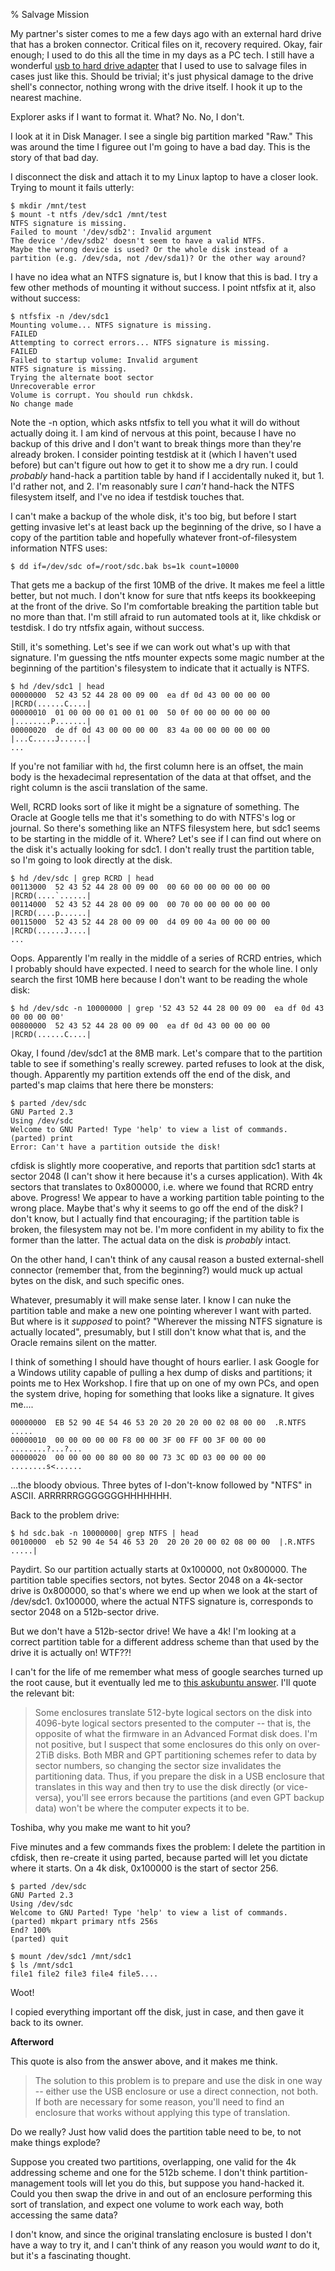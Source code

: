 % Salvage Mission

My partner's sister comes to me a few days ago with an external hard drive that has a broken connector. Critical files on it, recovery required. Okay, fair enough; I used to do this all the time in my days as a PC tech. I still have a wonderful [usb to hard drive adapter][adapter] that I used to use to salvage files in cases just like this. Should be trivial; it's just physical damage to the drive shell's connector, nothing wrong with the drive itself. I hook it up to the nearest machine. 

Explorer asks if I want to format it. What? No. No, I don't.

I look at it in Disk Manager. I see a single big partition marked "Raw." This was around the time I figuree out I'm going to have a bad day. This is the story of that bad day.

I disconnect the disk and attach it to my Linux laptop to have a closer look. Trying to mount it fails utterly: 

```
$ mkdir /mnt/test
$ mount -t ntfs /dev/sdc1 /mnt/test
NTFS signature is missing.
Failed to mount '/dev/sdb2': Invalid argument
The device '/dev/sdb2' doesn't seem to have a valid NTFS.
Maybe the wrong device is used? Or the whole disk instead of a
partition (e.g. /dev/sda, not /dev/sda1)? Or the other way around?
```

I have no idea what an NTFS signature is, but I know that this is bad. I try a few other methods of mounting it without success. I point ntfsfix at it, also without success:

```
$ ntfsfix -n /dev/sdc1
Mounting volume... NTFS signature is missing.
FAILED
Attempting to correct errors... NTFS signature is missing.
FAILED
Failed to startup volume: Invalid argument
NTFS signature is missing.
Trying the alternate boot sector
Unrecoverable error
Volume is corrupt. You should run chkdsk.
No change made
```

Note the -n option, which asks ntfsfix to tell you what it will do without actually doing it. I am kind of nervous at this point, because I have no backup of this drive and I don't want to break things more than they're already broken. I consider pointing testdisk at it (which I haven't used before) but can't figure out how to get it to show me a dry run. I could *probably* hand-hack a partition table by hand if I accidentally nuked it, but 1. I'd rather not, and 2. I'm reasonably sure I *can't* hand-hack the NTFS filesystem itself, and I've no idea if testdisk touches that.

I can't make a backup of the whole disk, it's too big, but before I start getting invasive let's at least back up the beginning of the drive, so I have a copy of the partition table and hopefully whatever front-of-filesystem information NTFS uses:

```
$ dd if=/dev/sdc of=/root/sdc.bak bs=1k count=10000
```

That gets me a backup of the first 10MB of the drive. It makes me feel a little better, but not much. I don't know for sure that ntfs keeps its bookkeeping at the front of the drive. So I'm comfortable breaking the partition table but no more than that. I'm still afraid to run automated tools at it, like chkdisk or testdisk. I do try ntfsfix again, without success.

Still, it's something. Let's see if we can work out what's up with that signature. I'm guessing the ntfs mounter expects some magic number at the beginning of the partition's filesystem to indicate that it actually is NTFS.

```
$ hd /dev/sdc1 | head
00000000  52 43 52 44 28 00 09 00  ea df 0d 43 00 00 00 00  |RCRD(......C....|
00000010  01 00 00 00 01 00 01 00  50 0f 00 00 00 00 00 00  |........P.......|
00000020  de df 0d 43 00 00 00 00  83 4a 00 00 00 00 00 00  |...C.....J......|
...
```

If you're not familiar with `hd`, the first column here is an offset, the main body is the hexadecimal representation of the data at that offset, and the right column is the ascii translation of the same.

Well, RCRD looks sort of like it might be a signature of something. The Oracle at Google tells me that it's something to do with NTFS's log or journal. So there's something like an NTFS filesystem here, but sdc1 seems to be starting in the middle of it. Where? Let's see if I can find out where on the disk it's actually looking for sdc1. I don't really trust the partition table, so I'm going to look directly at the disk.

```
$ hd /dev/sdc | grep RCRD | head
00113000  52 43 52 44 28 00 09 00  00 60 00 00 00 00 00 00  |RCRD(....`......|
00114000  52 43 52 44 28 00 09 00  00 70 00 00 00 00 00 00  |RCRD(....p......|
00115000  52 43 52 44 28 00 09 00  d4 09 00 4a 00 00 00 00  |RCRD(......J....|
...
```

Oops. Apparently I'm really in the middle of a series of RCRD entries, which I probably should have expected. I need to search for the whole line. I only search the first 10MB here because I don't want to be reading the whole disk:

```
$ hd /dev/sdc -n 10000000 | grep '52 43 52 44 28 00 09 00  ea df 0d 43 00 00 00 00'
00800000  52 43 52 44 28 00 09 00  ea df 0d 43 00 00 00 00  |RCRD(......C....|
```

Okay, I found /dev/sdc1 at the 8MB mark. Let's compare that to the partition table to see if something's really screwey. parted refuses to look at the disk, though. Apparently my partition extends off the end of the disk, and parted's map claims that here there be monsters:

```
$ parted /dev/sdc 
GNU Parted 2.3
Using /dev/sdc
Welcome to GNU Parted! Type 'help' to view a list of commands.
(parted) print                                                            
Error: Can't have a partition outside the disk!   
```

cfdisk is slightly more cooperative, and reports that partition sdc1 starts at sector 2048 (I can't show it here because it's a curses application). With 4k sectors that translates to 0x800000, i.e. where we found that RCRD entry above. Progress! We appear to have a working partition table pointing to the wrong place. Maybe that's why it seems to go off the end of the disk? I don't know, but I actually find that encouraging; if the partition table is broken, the filesystem may not be. I'm more confident in my ability to fix the former than the latter. The actual data on the disk is *probably* intact.

On the other hand, I can't think of any causal reason a busted external-shell connector (remember that, from the beginning?) would muck up actual bytes on the disk, and such specific ones.

Whatever, presumably it will make sense later. I know I can nuke the partition table and make a new one pointing wherever I want with parted. But where is it *supposed* to point? "Wherever the missing NTFS signature is actually located", presumably, but I still don't know what that is, and the Oracle remains silent on the matter.

I think of something I should have thought of hours earlier. I ask Google for a Windows utility capable of pulling a hex dump of disks and partitions; it points me to Hex Workshop. I fire that up on one of my own PCs, and open the system drive, hoping for something that looks like a signature. It gives me....

```
00000000  EB 52 90 4E 54 46 53 20 20 20 20 00 02 08 00 00  .R.NTFS    .....
00000010  00 00 00 00 00 F8 00 00 3F 00 FF 00 3F 00 00 00  ........?...?...
00000020  00 00 00 00 80 00 80 00 73 3C 0D 03 00 00 00 00  ........s<......
```

...the bloody obvious. Three bytes of I-don't-know followed by "NTFS" in ASCII. ARRRRRRGGGGGGGHHHHHHH. 

Back to the problem drive:

```
$ hd sdc.bak -n 10000000| grep NTFS | head
00100000  eb 52 90 4e 54 46 53 20  20 20 20 00 02 08 00 00  |.R.NTFS    .....|
```

Paydirt. So our partition actually starts at 0x100000, not 0x800000. The partition table specifies sectors, not bytes. Sector 2048 on a 4k-sector drive is 0x800000, so that's where we end up when we look at the start of /dev/sdc1. 0x100000, where the actual NTFS signature is, corresponds to sector 2048 on a 512b-sector drive.

But we don't have a 512b-sector drive! We have a 4k! I'm looking at a correct partition table for a different address scheme than that used by the drive it is actually on! WTF??!

I can't for the life of me remember what mess of google searches turned up the root cause, but it eventually led me to [this askubuntu answer][answer]. I'll quote the relevant bit:

> Some enclosures translate 512-byte logical sectors on the disk into
> 4096-byte logical sectors presented to the computer -- that is, the
> opposite of what the firmware in an Advanced Format disk does. I'm
> not positive, but I suspect that some enclosures do this only on
> over-2TiB disks. Both MBR and GPT partitioning schemes refer to data
> by sector numbers, so changing the sector size invalidates the
> partitioning data. Thus, if you prepare the disk in a USB enclosure
> that translates in this way and then try to use the disk directly
> (or vice-versa), you'll see errors because the partitions (and even
> GPT backup data) won't be where the computer expects it to be. 

Toshiba, why you make me want to hit you?

Five minutes and a few commands fixes the problem:
I delete the partition in cfdisk, then re-create it using parted, because parted will let you dictate where it starts. On a 4k disk, 0x100000 is the start of sector 256.

```
$ parted /dev/sdc
GNU Parted 2.3
Using /dev/sdc
Welcome to GNU Parted! Type 'help' to view a list of commands.
(parted) mkpart primary ntfs 256s
End? 100%                                                                 
(parted) quit

$ mount /dev/sdc1 /mnt/sdc1
$ ls /mnt/sdc1
file1 file2 file3 file4 file5....
```

Woot!

I copied everything important off the disk, just in case, and then gave it back to its owner. 

**Afterword**

This quote is also from the answer above, and it makes me think.

> The solution to this problem is to prepare and use the disk in one
> way -- either use the USB enclosure or use a direct connection, not
> both. If both are necessary for some reason, you'll need to find an
> enclosure that works without applying this type of translation.

Do we really? Just how valid does the partition table need to be, to not make things explode?

Suppose you created two partitions, overlapping, one valid for the 4k addressing scheme and one for the 512b scheme. I don't think partition-management tools will let you do this, but suppose you hand-hacked it. Could you then swap the drive in and out of an enclosure performing this sort of translation, and expect one volume to work each way, both accessing the same data?

I don't know, and since the original translating enclosure is busted I don't have a way to try it, and I can't think of any reason you would *want* to do it, but it's a fascinating thought.

[adapter]: http://www.newegg.com/Product/Product.aspx?Item=N82E16812196455
[answer]: http://askubuntu.com/a/337993
